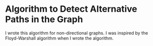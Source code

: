 # Algorithm to Detect Alternative Paths in the Graph
I wrote this algorithm for non-directional graphs. I was inspired by the Floyd-Warshall algorithm when I wrote the algorithm. 
